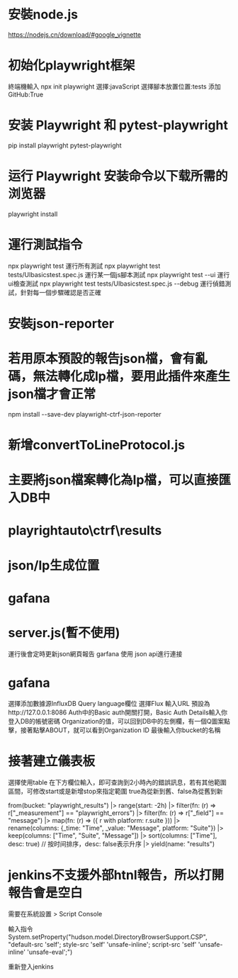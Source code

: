 # 安裝node.js
https://nodejs.cn/download/#google_vignette

# 初始化playwright框架
終端機輸入
npx init playwright
選擇:javaScript
選擇腳本放置位置:tests
添加GitHub:True

# 安装 Playwright 和 pytest-playwright
pip install playwright pytest-playwright

# 运行 Playwright 安装命令以下载所需的浏览器
playwright install

# 運行測試指令
npx playwright test 運行所有測試
npx playwright test tests/UIbasicstest.spec.js 運行某一個js腳本測試
npx playwright test --ui 運行ui檢查測試
npx playwright test tests/UIbasicstest.spec.js --debug 運行偵錯測試，針對每一個步驟確認是否正確



# 安裝json-reporter
# 若用原本預設的報告json檔，會有亂碼，無法轉化成lp檔，要用此插件來產生json檔才會正常
npm install --save-dev playwright-ctrf-json-reporter

# 新增convertToLineProtocol.js
# 主要將json檔案轉化為lp檔，可以直接匯入DB中


# playrightauto\ctrf\results
# json/lp生成位置

# gafana
# server.js(暫不使用)
運行後會定時更新json網頁報告
garfana 使用 json api進行連接

# gafana
選擇添加數據源InfluxDB
Query language欄位 選擇Flux
輸入URL 預設為http://127.0.0.1:8086
Auth中的Basic auth開關打開，Basic Auth Details輸入你登入DB的帳號密碼
Organization的值，可以回到DB中的左側欄，有一個Q圖案點擊，接著點擊ABOUT，就可以看到Organization ID
最後輸入你bucket的名稱


# 接著建立儀表板
選擇使用table
在下方欄位輸入，即可查詢到2小時內的錯誤訊息，若有其他範圍區間，可修改start或是新增stop來指定範圍
true為從新到舊、false為從舊到新

from(bucket: "playwright_results")
  |> range(start: -2h)
  |> filter(fn: (r) => r["_measurement"] == "playwright_errors")
  |> filter(fn: (r) => r["_field"] == "message")
  |> map(fn: (r) => ({ r with platform: r.suite }))
  |> rename(columns: {_time: "Time", _value: "Message", platform: "Suite"})
  |> keep(columns: ["Time", "Suite", "Message"])
  |> sort(columns: ["Time"], desc: true)  // 按时间排序，desc: false表示升序
  |> yield(name: "results")


# jenkins不支援外部htnl報告，所以打開報告會是空白
需要在系統設置 > Script Console

輸入指令System.setProperty("hudson.model.DirectoryBrowserSupport.CSP", "default-src 'self'; style-src 'self' 'unsafe-inline'; script-src 'self' 'unsafe-inline' 'unsafe-eval';")

重新登入jenkins